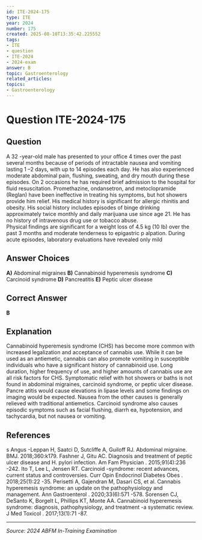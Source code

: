 ```yaml
---
id: ITE-2024-175
type: ITE
year: 2024
number: 175
created: 2025-08-10T13:35:42.225552
tags:
- ITE
- question
- ITE-2024
- 2024-exam
answer: B
topic: Gastroenterology
related_articles:
topics:
- Gastroenterology
---
```


# Question ITE-2024-175

## Question
A 32 -year-old male has presented to your office 4 times over the past several months because of 
periods of intractable nausea and vomiting lasting 1 –2 days, with up to 14 episodes each day. He has 
also experienced moderate abdominal pain, flushing, sweating, and dry mouth during these episodes. 
On 2 occasions he has required brief admission to the hospital for fluid resuscitation. Promethazine, 
ondansetron, and metoclopramide (Reglan) have been ineffective in treating his symptoms, but hot 
showers provide him relief. His medical history is significant for allergic rhinitis and obesity. His 
social history includes episodes of binge drinking approximately twice monthly and daily marijuana 
use since age 21. He has no history of intravenous drug use or tobacco abuse.  
 Physical findings are significant for a weight loss of 4.5 kg (10 lb) over the past 3 months and 
moderate tenderness to epigastric p alpation. During acute episodes, laboratory evaluations have 
revealed only mild

## Answer Choices
**A)** Abdominal migraines
**B)** Cannabinoid hyperemesis syndrome
**C)** Carcinoid syndrome
**D)** Pancreatitis
**E)** Peptic ulcer disease

## Correct Answer
**B**

## Explanation
Cannabinoid hyperemesis syndrome (CHS) has become more common with increased legalization and acceptance of cannabis use. While it can be used as an antiemetic, cannabis can also promote vomiting in susceptible individuals who have a significant history of cannabinoid use. Long duration, higher frequency of use, and higher amounts of cannabis use are all risk factors for CHS. Symptomatic relief with hot showers or baths is not found in abdominal migraines, carcinoid syndrome, or peptic ulcer disease. Pancre atitis would cause elevations in lipase levels and some findings on imaging would be expected. Nausea from the other causes is generally relieved with traditional antiemetics. Carcinoid syndrome also causes episodic symptoms such as facial flushing, diarrh ea, hypotension, and tachycardia, but not nausea or vomiting.

## References
s Angus -Leppan H, Saatci D, Sutcliffe A, Guiloff RJ. Abdominal migraine. BMJ. 2018;360:k179. Fashner J, Gitu AC. Diagnosis and treatment of peptic ulcer disease and H. pylori infection. Am Fam Physician . 2015;91(4):236 -242. Ito T, Lee L, Jensen RT. Carcinoid -syndrome: recent advances, current status and controversies. Curr Opin Endocrinol Diabetes Obes . 2018;25(1):22 -35. Perisetti A, Gajendran M, Dasari CS, et al. Cannabis hyperemesis syndrome: an update on the pathophysiology and management. Ann Gastroenterol . 2020;33(6):571 -578. Sorensen CJ, DeSanto K, Borgelt L, Phillips KT, Monte AA. Cannabinoid hyperemesis syndrome: diagnosis, pathophysiology, and treatment -a systematic review. J Med Toxicol . 2017;13(1):71 -87.

---
*Source: 2024 ABFM In-Training Examination*
